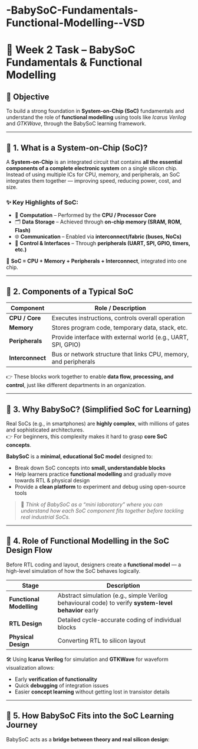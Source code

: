 # -BabySoC-Fundamentals-Functional-Modelling--VSD
# 🧠 Week 2 Task – BabySoC Fundamentals & Functional Modelling

## 📌 Objective  
To build a strong foundation in **System-on-Chip (SoC)** fundamentals and understand the role of **functional modelling** using tools like *Icarus Verilog* and *GTKWave*, through the BabySoC learning framework.

---

## 📝 1. What is a System-on-Chip (SoC)?  

A **System-on-Chip** is an integrated circuit that contains **all the essential components of a complete electronic system** on a single silicon chip.  
Instead of using multiple ICs for CPU, memory, and peripherals, an SoC integrates them together — improving speed, reducing power, cost, and size.

### ✨ Key Highlights of SoC:
- 🧮 **Computation** – Performed by the **CPU / Processor Core**  
- 🗂 **Data Storage** – Achieved through **on-chip memory (SRAM, ROM, Flash)**  
- 🌐 **Communication** – Enabled via **interconnect/fabric (buses, NoCs)**  
- 🧰 **Control & Interfaces** – Through **peripherals (UART, SPI, GPIO, timers, etc.)**

📌 **SoC = CPU + Memory + Peripherals + Interconnect**, integrated into one chip.

---

## 🧩 2. Components of a Typical SoC

| Component        | Role / Description |
|------------------|----------------------|
| **CPU / Core**   | Executes instructions, controls overall operation |
| **Memory**       | Stores program code, temporary data, stack, etc. |
| **Peripherals**  | Provide interface with external world (e.g., UART, SPI, GPIO) |
| **Interconnect** | Bus or network structure that links CPU, memory, and peripherals |

👉 These blocks work together to enable **data flow, processing, and control**, just like different departments in an organization.

---

## 🍼 3. Why BabySoC? (Simplified SoC for Learning)

Real SoCs (e.g., in smartphones) are **highly complex**, with millions of gates and sophisticated architectures.  
👉 For beginners, this complexity makes it hard to grasp **core SoC concepts**.

**BabySoC** is a **minimal, educational SoC model** designed to:
- Break down SoC concepts into **small, understandable blocks**  
- Help learners practice **functional modelling** and gradually move towards RTL & physical design  
- Provide a **clean platform** to experiment and debug using open-source tools

> 📝 *Think of BabySoC as a “mini laboratory” where you can understand how each SoC component fits together before tackling real industrial SoCs.*

---

## 🧪 4. Role of Functional Modelling in the SoC Design Flow

Before RTL coding and layout, designers create a **functional model** — a high-level simulation of how the SoC behaves logically.

| Stage | Description |
|-------|-------------|
| **Functional Modelling** | Abstract simulation (e.g., simple Verilog behavioural code) to verify **system-level behavior** early |
| **RTL Design** | Detailed cycle-accurate coding of individual blocks |
| **Physical Design** | Converting RTL to silicon layout |

🛠️ Using **Icarus Verilog** for simulation and **GTKWave** for waveform visualization allows:
- Early **verification of functionality**  
- Quick **debugging** of integration issues  
- Easier **concept learning** without getting lost in transistor details

---

## 🌟 5. How BabySoC Fits into the SoC Learning Journey

BabySoC acts as a **bridge between theory and real silicon design**:

